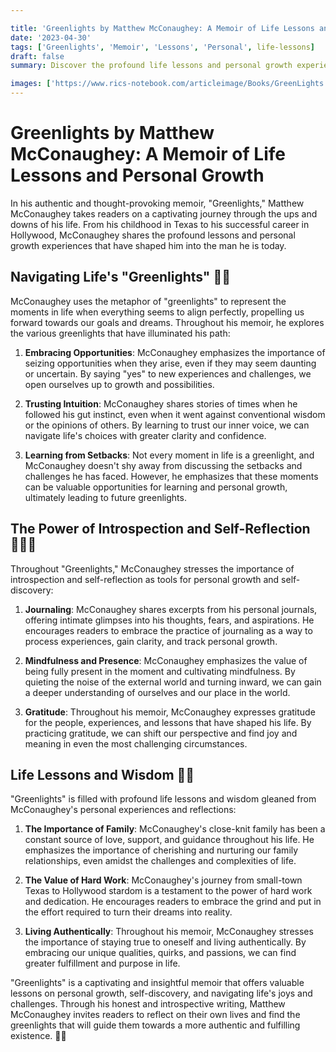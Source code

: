 ```yaml
---

title: 'Greenlights by Matthew McConaughey: A Memoir of Life Lessons and Personal Growth'
date: '2023-04-30'
tags: ['Greenlights', 'Memoir', 'Lessons', 'Personal', life-lessons]
draft: false
summary: Discover the profound life lessons and personal growth experiences shared by Matthew McConaughey in his captivating memoir, "Greenlights." This intimate and introspective book offers valuable insights on navigating the joys and challenges of life.

images: ['https://www.rics-notebook.com/articleimage/Books/GreenLights.webp', 'https://www.rics-notebook.com/articleimage/GreenLights.webp']
---
```


# Greenlights by Matthew McConaughey: A Memoir of Life Lessons and Personal Growth

In his authentic and thought-provoking memoir, "Greenlights," Matthew McConaughey takes readers on a captivating journey through the ups and downs of his life. From his childhood in Texas to his successful career in Hollywood, McConaughey shares the profound lessons and personal growth experiences that have shaped him into the man he is today.

## Navigating Life's "Greenlights" 🚦💡

McConaughey uses the metaphor of "greenlights" to represent the moments in life when everything seems to align perfectly, propelling us forward towards our goals and dreams. Throughout his memoir, he explores the various greenlights that have illuminated his path:

1. **Embracing Opportunities**: McConaughey emphasizes the importance of seizing opportunities when they arise, even if they may seem daunting or uncertain. By saying "yes" to new experiences and challenges, we open ourselves up to growth and possibilities.

2. **Trusting Intuition**: McConaughey shares stories of times when he followed his gut instinct, even when it went against conventional wisdom or the opinions of others. By learning to trust our inner voice, we can navigate life's choices with greater clarity and confidence.

3. **Learning from Setbacks**: Not every moment in life is a greenlight, and McConaughey doesn't shy away from discussing the setbacks and challenges he has faced. However, he emphasizes that these moments can be valuable opportunities for learning and personal growth, ultimately leading to future greenlights.

## The Power of Introspection and Self-Reflection 🧘‍♂️📔

Throughout "Greenlights," McConaughey stresses the importance of introspection and self-reflection as tools for personal growth and self-discovery:

1. **Journaling**: McConaughey shares excerpts from his personal journals, offering intimate glimpses into his thoughts, fears, and aspirations. He encourages readers to embrace the practice of journaling as a way to process experiences, gain clarity, and track personal growth.

2. **Mindfulness and Presence**: McConaughey emphasizes the value of being fully present in the moment and cultivating mindfulness. By quieting the noise of the external world and turning inward, we can gain a deeper understanding of ourselves and our place in the world.

3. **Gratitude**: Throughout his memoir, McConaughey expresses gratitude for the people, experiences, and lessons that have shaped his life. By practicing gratitude, we can shift our perspective and find joy and meaning in even the most challenging circumstances.

## Life Lessons and Wisdom 🧠🌟

"Greenlights" is filled with profound life lessons and wisdom gleaned from McConaughey's personal experiences and reflections:

1. **The Importance of Family**: McConaughey's close-knit family has been a constant source of love, support, and guidance throughout his life. He emphasizes the importance of cherishing and nurturing our family relationships, even amidst the challenges and complexities of life.

2. **The Value of Hard Work**: McConaughey's journey from small-town Texas to Hollywood stardom is a testament to the power of hard work and dedication. He encourages readers to embrace the grind and put in the effort required to turn their dreams into reality.

3. **Living Authentically**: Throughout his memoir, McConaughey stresses the importance of staying true to oneself and living authentically. By embracing our unique qualities, quirks, and passions, we can find greater fulfillment and purpose in life.

"Greenlights" is a captivating and insightful memoir that offers valuable lessons on personal growth, self-discovery, and navigating life's joys and challenges. Through his honest and introspective writing, Matthew McConaughey invites readers to reflect on their own lives and find the greenlights that will guide them towards a more authentic and fulfilling existence. 🌟💫
